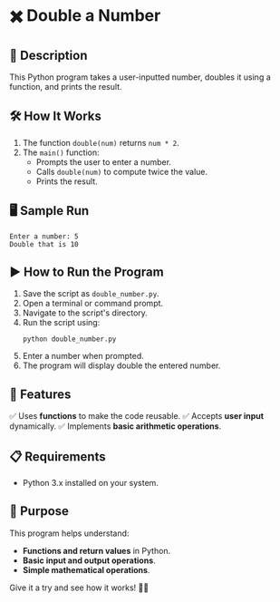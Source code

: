 # ✖️ Double a Number

## 📌 Description
This Python program takes a user-inputted number, doubles it using a function, and prints the result.

## 🛠 How It Works
1. The function `double(num)` returns `num * 2`.
2. The `main()` function:
   - Prompts the user to enter a number.
   - Calls `double(num)` to compute twice the value.
   - Prints the result.

## 🖥 Sample Run
```
Enter a number: 5
Double that is 10
```

## ▶️ How to Run the Program
1. Save the script as `double_number.py`.
2. Open a terminal or command prompt.
3. Navigate to the script's directory.
4. Run the script using:
   ```
   python double_number.py
   ```
5. Enter a number when prompted.
6. The program will display double the entered number.

## 🔹 Features
✅ Uses **functions** to make the code reusable.
✅ Accepts **user input** dynamically.
✅ Implements **basic arithmetic operations**.

## 📋 Requirements
- Python 3.x installed on your system.

## 🎯 Purpose
This program helps understand:
- **Functions and return values** in Python.
- **Basic input and output operations**.
- **Simple mathematical operations**.

Give it a try and see how it works! 🚀😊

